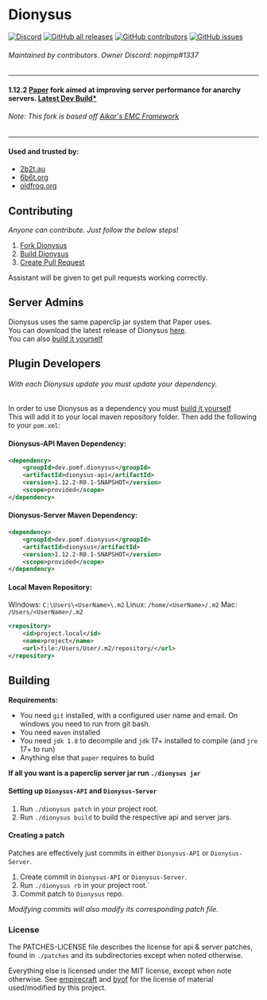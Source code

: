# Dionysus

[![Discord](https://img.shields.io/discord/819436478865997874?label=discord)](https://discord.gg/dV7rp5F4uA)
[![GitHub all releases](https://img.shields.io/github/downloads/nopjmp/Dionysus/total)](https://github.com/nopjmp/Dionysus/releases)
[![GitHub contributors](https://img.shields.io/github/contributors/nopjmp/dionysus)](https://github.com/nopjmp/Dionysus/graphs/contributors) 
[![GitHub issues](https://img.shields.io/github/issues/nopjmp/Dionysus)](https://github.com/nopjmp/Dionysus/issues)

###### Maintained by contributors. Owner Discord: nopjmp#1337 

----

#### 1.12.2 [Paper](https://github.com/PaperMC/Paper) fork aimed at improving server performance for anarchy servers. [Latest Dev Build*](https://nightly.link/nopjmp/Dionysus/workflows/dev/dev/Dionysus-JDK17.zip)
###### Note: This fork is based off [Aikar's EMC Framework](https://github.com/starlis/empirecraft)

----

#### Used and trusted by:
- [2b2t.au](https://2b2t.au)
- [6b6t.org](https://6b6t.org)
- [oldfrog.org](https://oldfrog.org)

## Contributing

*Anyone can contribute. Just follow the below steps!* 

1. [Fork Dionysus](https://github.com/nopjmp/Dionysus/fork)
2. [Build Dionysus](https://github.com/nopjmp/Dionysus#building)
3. [Create Pull Request](https://docs.github.com/en/pull-requests/collaborating-with-pull-requests/proposing-changes-to-your-work-with-pull-requests/creating-a-pull-request-from-a-fork)

Assistant will be given to get pull requests working correctly.

## Server Admins

Dionysus uses the same paperclip jar system that Paper uses.  
You can download the latest release of Dionysus [here](https://github.com/nopjmp/Dionysus/releases/latest).   
You can also [build it yourself](https://github.com/nopjmp/Dionysus#building)

## Plugin Developers
###### *With each Dionysus update you must update your dependency.*

In order to use Dionysus as a dependency you must [build it yourself](https://github.com/nopjmp/Dionysus#building)      
This will add it to your local maven repository folder. Then add the following to your `pom.xml`:

#### Dionysus-API Maven Dependency:
```xml
<dependency>
    <groupId>dev.pomf.dionysus</groupId>
    <artifactId>dionysus-api</artifactId>
    <version>1.12.2-R0.1-SNAPSHOT</version>
    <scope>provided</scope>
</dependency>
```
#### Dionysus-Server Maven Dependency:
```xml
<dependency>
    <groupId>dev.pomf.dionysus</groupId>
    <artifactId>dionysus</artifactId>
    <version>1.12.2-R0.1-SNAPSHOT</version>
    <scope>provided</scope>
</dependency>
```

#### Local Maven Repository:

Windows: `C:\Users\<UserName>\.m2`
Linux: `/home/<UserName>/.m2`
Mac: `/Users/<UserName>/.m2`

```xml
<repository>
    <id>project.local</id>
    <name>project</name>
    <url>file:/Users/User/.m2/repository/</url>
</repository>
```

## Building

**Requirements:**

- You need `git` installed, with a configured user name and email.
  On windows you need to run from git bash.
- You need `maven` installed
- You need `jdk 1.8` to decompile and `jdk` 17+ installed to compile (and `jre` 17+ to run)
- Anything else that `paper` requires to build

**If all you want is a paperclip server jar run `./dionysus jar`**

#### Setting up `Dionysus-API` and `Dionysus-Server`

1. Run `./dionysus patch` in your project root.
2. Run `./dionysus build` to build the respective api and server jars.

#### Creating a patch

Patches are effectively just commits in either `Dionysus-API` or `Dionysus-Server`.

1. Create commit in `Dionysus-API` or `Dionysus-Server`.
2. Run `./dionysus rb` in your project root.`
3. Commit patch to `Dionysus` repo.

*Modifying commits will also modify its corresponding patch file.*

### License

The PATCHES-LICENSE file describes the license for api & server patches,
found in `./patches` and its subdirectories except when noted otherwise.

Everything else is licensed under the MIT license, except when note otherwise.
See [empirecraft](https://github.com/starlis/empirecraft) and [byof](https://github.com/electronicboy/byof)
for the license of material used/modified by this project.
